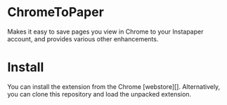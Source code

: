 # ChromeToPaper
Makes it easy to save pages you view in Chrome to your Instapaper account, and provides various other enhancements.

# Install
You can install the extension from the Chrome [webstore][]. Alternatively, you can clone this repository and load the unpacked extension.
